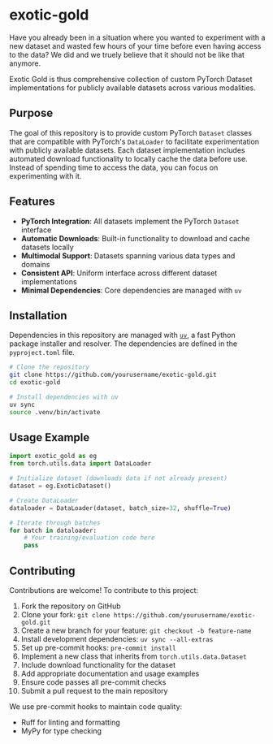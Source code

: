 # exotic-gold

Have you already been in a situation where you wanted to experiment with a new dataset and wasted few hours
of your time before even having access to the data? We did and we truely believe that it should not be like that anymore.

Exotic Gold is thus comprehensive collection of custom PyTorch Dataset implementations for
publicly available datasets across various modalities.

## Purpose

The goal of this repository is to provide custom PyTorch `Dataset` classes
that are compatible with PyTorch's `DataLoader` to facilitate experimentation
with publicly available datasets. Each dataset implementation includes
automated download functionality to locally cache the data before use. Instead of spending time to access the data,
you can focus on experimenting with it.

## Features

- **PyTorch Integration**: All datasets implement the PyTorch `Dataset` interface
- **Automatic Downloads**: Built-in functionality to download and cache datasets
  locally
- **Multimodal Support**: Datasets spanning various data types and domains
- **Consistent API**: Uniform interface across different dataset implementations
- **Minimal Dependencies**: Core dependencies are managed with `uv`

## Installation

Dependencies in this repository are managed with [`uv`](https://github.com/astral-sh/uv),
a fast Python package installer and resolver. The dependencies are defined in the
`pyproject.toml` file.

```bash
# Clone the repository
git clone https://github.com/yourusername/exotic-gold.git
cd exotic-gold

# Install dependencies with uv
uv sync
source .venv/bin/activate
```

## Usage Example

```python
import exotic_gold as eg
from torch.utils.data import DataLoader

# Initialize dataset (downloads data if not already present)
dataset = eg.ExoticDataset()

# Create DataLoader
dataloader = DataLoader(dataset, batch_size=32, shuffle=True)

# Iterate through batches
for batch in dataloader:
    # Your training/evaluation code here
    pass
```

## Contributing

Contributions are welcome! To contribute to this project:

1. Fork the repository on GitHub
2. Clone your fork: `git clone https://github.com/yourusername/exotic-gold.git`
3. Create a new branch for your feature: `git checkout -b feature-name`
4. Install development dependencies: `uv sync --all-extras`
5. Set up pre-commit hooks: `pre-commit install`
6. Implement a new class that inherits from `torch.utils.data.Dataset`
7. Include download functionality for the dataset
8. Add appropriate documentation and usage examples
9. Ensure code passes all pre-commit checks
10. Submit a pull request to the main repository

We use pre-commit hooks to maintain code quality:
- Ruff for linting and formatting
- MyPy for type checking
